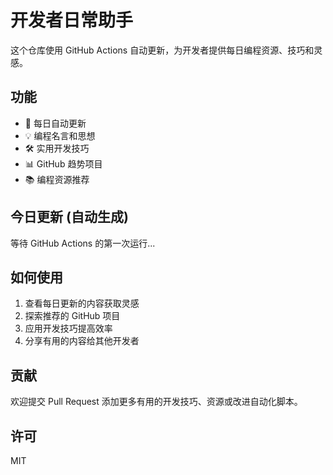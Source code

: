 # 开发者日常助手

这个仓库使用 GitHub Actions 自动更新，为开发者提供每日编程资源、技巧和灵感。

## 功能

- 🔄 每日自动更新
- 💡 编程名言和思想
- 🛠️ 实用开发技巧
- 📊 GitHub 趋势项目
- 📚 编程资源推荐

## 今日更新 (自动生成)

等待 GitHub Actions 的第一次运行...

## 如何使用

1. 查看每日更新的内容获取灵感
2. 探索推荐的 GitHub 项目
3. 应用开发技巧提高效率
4. 分享有用的内容给其他开发者

## 贡献

欢迎提交 Pull Request 添加更多有用的开发技巧、资源或改进自动化脚本。

## 许可

MIT